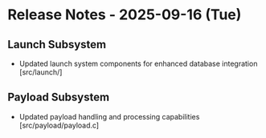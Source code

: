 # Release Notes - 2025-09-16 (Tue)

## Launch Subsystem

- Updated launch system components for enhanced database integration [src/launch/]

## Payload Subsystem

- Updated payload handling and processing capabilities [src/payload/payload.c]